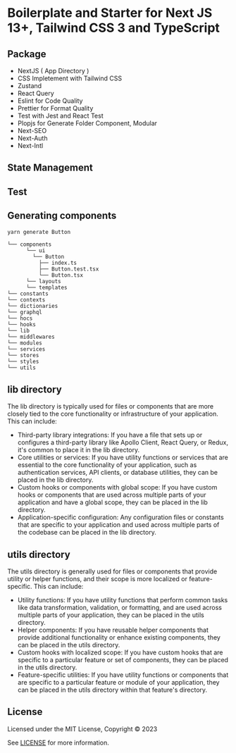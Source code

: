 # Boilerplate and Starter for Next JS 13+, Tailwind CSS 3 and TypeScript

## Package

- NextJS ( App Directory )
- CSS Impletement with Tailwind CSS
- Zustand
- React Query
- Eslint for Code Quality
- Prettier for Format Quality
- Test with Jest and React Test
- Plopjs for Generate Folder Component, Modular
- Next-SEO
- Next-Auth
- Next-Intl

## State Management

## Test

## Generating components

```bash
yarn generate Button
```

``` text
└── components
      └── ui
        └── Button
          ├── index.ts
          ├── Button.test.tsx
          └── Button.tsx
      └── layouts
      └── templates
└── constants
└── contexts
└── dictionaries
└── graphql
└── hocs
└── hooks
└── lib
└── middlewares
└── modules
└── services
└── stores
└── styles
└── utils
```

## lib directory

The lib directory is typically used for files or components that are more closely tied to the core functionality or infrastructure of your application. This can include:

- Third-party library integrations: If you have a file that sets up or configures a third-party library like Apollo Client, React Query, or Redux, it's common to place it in the lib directory.
- Core utilities or services: If you have utility functions or services that are essential to the core functionality of your application, such as authentication services, API clients, or database utilities, they can be placed in the lib directory.
- Custom hooks or components with global scope: If you have custom hooks or components that are used across multiple parts of your application and have a global scope, they can be placed in the lib directory.
- Application-specific configuration: Any configuration files or constants that are specific to your application and used across multiple parts of the codebase can be placed in the lib directory.

## utils directory

The utils directory is generally used for files or components that provide utility or helper functions, and their scope is more localized or feature-specific. This can include:

- Utility functions: If you have utility functions that perform common tasks like data transformation, validation, or formatting, and are used across multiple parts of your application, they can be placed in the utils directory.
- Helper components: If you have reusable helper components that provide additional functionality or enhance existing components, they can be placed in the utils directory.
- Custom hooks with localized scope: If you have custom hooks that are specific to a particular feature or set of components, they can be placed in the utils directory.
- Feature-specific utilities: If you have utility functions or components that are specific to a particular feature or module of your application, they can be placed in the utils directory within that feature's directory.

## License

Licensed under the MIT License, Copyright © 2023

See [LICENSE](LICENSE) for more information.

